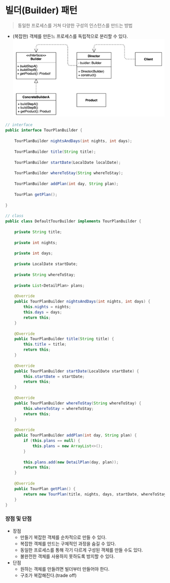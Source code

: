 # 빌더(Builder) 패턴
> 동일한 프로세스를 거쳐 다양한 구성의 인스턴스를 만드는 방법

- (복잡한) 객체를 만든느 프로세스를 독립적으로 분리할 수 있다.
![builder_class_diagram](img/builder_class_diagram.png)

```java
// interface
public interface TourPlanBuilder {

    TourPlanBuilder nightsAndDays(int nights, int days);

    TourPlanBuilder title(String title);

    TourPlanBuilder startDate(LocalDate localDate);

    TourPlanBuilder whereToStay(String whereToStay);

    TourPlanBuilder addPlan(int day, String plan);

    TourPlan getPlan();

}

// class
public class DefaultTourBuilder implements TourPlanBuilder {

    private String title;

    private int nights;

    private int days;

    private LocalDate startDate;

    private String whereToStay;

    private List<DetailPlan> plans;

    @Override
    public TourPlanBuilder nightsAndDays(int nights, int days) {
        this.nights = nights;
        this.days = days;
        return this;
    }

    @Override
    public TourPlanBuilder title(String title) {
        this.title = title;
        return this;
    }

    @Override
    public TourPlanBuilder startDate(LocalDate startDate) {
        this.startDate = startDate;
        return this;
    }

    @Override
    public TourPlanBuilder whereToStay(String whereToStay) {
        this.whereToStay = whereToStay;
        return this;
    }

    @Override
    public TourPlanBuilder addPlan(int day, String plan) {
        if (this.plans == null) {
            this.plans = new ArrayList<>();
        }

        this.plans.add(new DetailPlan(day, plan));
        return this;
    }

    @Override
    public TourPlan getPlan() {
        return new TourPlan(title, nights, days, startDate, whereToStay, plans);
    }
}
```

### 장점 및 단점
- 장점
  - 만들기 복잡한 객체를 순차적으로 만들 수 있다.
  - 복잡한 객체를 만드는 구체적인 과정을 숨길 수 있다.
  - 동일한 프로세스를 통해 각기 다르게 구성된 객체를 만들 수도 있다.
  - 불완전한 객체를 사용하지 못하도록 방지할 수 있다.
- 단점
  - 원하는 객체를 만들려면 빌더부터 만들어야 한다.
  - 구조가 복잡해진다.(trade off)
